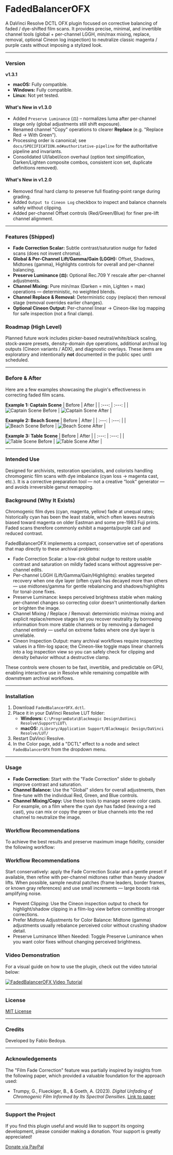 # FadedBalancerOFX

A DaVinci Resolve DCTL OFX plugin focused on corrective balancing of faded / dye-shifted film scans. It provides precise, minimal, and invertible channel tools (global + per-channel LGGH, min/max mixing, replace, removal, optional Cineon log inspection) to neutralize classic magenta / purple casts without imposing a stylized look.

---

### Version

**v1.3.1**
-   **macOS:** Fully compatible.
-   **Windows:** Fully compatible.
-   **Linux:** Not yet tested.

#### What's New in v1.3.0
- Added `Preserve Luminance` (⚖) – normalizes luma after per-channel stage only (global adjustments still shift exposure).
- Renamed channel "Copy" operations to clearer **Replace** (e.g. "Replace Red → With Green").
- Processing order is canonical; see `docs/SPECIFICATION.md#authoritative-pipeline` for the authoritative pipeline and invariants.
- Consolidated UI/label/icon overhaul (option text simplification, Darken/Lighten composite combos, consistent icon set, duplicate definitions removed).

#### What's New in v1.2.0
- Removed final hard clamp to preserve full floating-point range during grading.
- Added `Output to Cineon Log` checkbox to inspect and balance channels safely without clipping.
- Added per-channel Offset controls (Red/Green/Blue) for finer pre-lift channel alignment.

---

### Features (Shipped)

- **Fade Correction Scalar:** Subtle contrast/saturation nudge for faded scans (does not invent chroma).
- **Global & Per-Channel Lift/Gamma/Gain (LGGH):** Offset, Shadows, Midtones (gamma), Highlights controls for overall and per-channel balancing.
- **Preserve Luminance (⚖):** Optional Rec.709 Y rescale after per-channel adjustments.
- **Channel Mixing:** Pure min/max (Darken = min, Lighten = max) operations — deterministic, no weighted blends.
- **Channel Replace & Removal:** Deterministic copy (replace) then removal stage (removal overrides earlier changes).
- **Optional Cineon Output:** Per-channel linear → Cineon-like log mapping for safe inspection (not a final clamp).

### Roadmap (High Level)
Planned future work includes picker-based neutral/white/black scaling, stock-aware presets, density-domain dye operations, additional archival log outputs (Cineon variants / ADX), and diagnostic overlays. These items are exploratory and intentionally **not** documented in the public spec until scheduled.
<!-- Removed clamp reference: processing is in 32-bit float with optional Cineon log output -->

---

### Before & After

Here are a few examples showcasing the plugin's effectiveness in correcting faded film scans.

**Example 1: Captain Scene**
| Before | After |
| :---: | :---: |
| ![Captain Scene Before](assets/captain_before.png) | ![Captain Scene After](assets/captain_after.png) |

**Example 2: Beach Scene**
| Before | After |
| :---: | :---: |
| ![Beach Scene Before](assets/beach_before.png) | ![Beach Scene After](assets/beach_after.png) |

**Example 3: Table Scene**
| Before | After |
| :---: | :---: |
| ![Table Scene Before](assets/table_before.png) | ![Table Scene After](assets/table_after.png) |

---

### Intended Use

Designed for archivists, restoration specialists, and colorists handling chromogenic film scans with dye imbalance (cyan loss → magenta cast, etc.). It is a corrective preparation tool — not a creative “look” generator — and avoids irreversible gamut remapping.

### Background (Why It Exists)
Chromogenic film dyes (cyan, magenta, yellow) fade at unequal rates; historically cyan has been the least stable, which often leaves neutrals biased toward magenta on older Eastman and some pre-1983 Fuji prints. Faded scans therefore commonly exhibit a magenta/purple cast and reduced contrast.

FadedBalancerOFX implements a compact, conservative set of operations that map directly to these archival problems:

- Fade Correction Scalar: a low-risk global nudge to restore usable contrast and saturation on mildly faded scans without aggressive per-channel edits.
- Per-channel LGGH (Lift/Gamma/Gain/Highlights): enables targeted recovery when one dye layer (often cyan) has decayed more than others — use midtones/gamma for gentle rebalancing and shadows/highlights for tonal-zone fixes.
- Preserve Luminance: keeps perceived brightness stable when making per-channel changes so correcting color doesn't unintentionally darken or brighten the image.
- Channel Mixing / Replace / Removal: deterministic min/max mixing and explicit replace/remove stages let you recover neutrality by borrowing information from more stable channels or by removing a damaged channel entirely — useful on extreme fades where one dye layer is unreliable.
- Cineon Inspection Output: many archival workflows require inspecting values in a film-log space; the Cineon-like toggle maps linear channels into a log inspection view so you can safely check for clipping and density behavior without a destructive clamp.

These controls were chosen to be fast, invertible, and predictable on GPU, enabling interactive use in Resolve while remaining compatible with downstream archival workflows.

---

### Installation

1.  Download `FadedBalancerOFX.dctl`.
2.  Place it in your DaVinci Resolve LUT folder:
    -   **Windows:** `C:\ProgramData\Blackmagic Design\DaVinci Resolve\Support\LUT\`
    -   **macOS:** `/Library/Application Support/Blackmagic Design/DaVinci Resolve/LUT/`
3.  Restart DaVinci Resolve.
4.  In the Color page, add a "DCTL" effect to a node and select `FadedBalancerOFX` from the dropdown menu.

---

### Usage

-   **Fade Correction:** Start with the "Fade Correction" slider to globally improve contrast and saturation.
-   **Channel Balance:** Use the "Global" sliders for overall adjustments, then fine-tune with the individual Red, Green, and Blue controls.
-   **Channel Mixing/Copy:** Use these tools to manage severe color casts. For example, on a film where the cyan dye has faded (leaving a red cast), you can mix or copy the green or blue channels into the red channel to neutralize the image.

### Workflow Recommendations

To achieve the best results and preserve maximum image fidelity, consider the following workflow:
### Workflow Recommendations

Start conservatively: apply the Fade Correction Scalar and a gentle preset if available, then refine with per-channel midtones rather than heavy shadow lifts. When possible, sample neutral patches (frame leaders, border frames, or known gray references) and use small increments — large boosts risk amplifying noise.

- Prevent Clipping: Use the Cineon inspection output to check for highlight/shadow clipping in a film-log view before committing stronger corrections.
- Prefer Midtone Adjustments for Color Balance: Midtone (gamma) adjustments usually rebalance perceived color without crushing shadow detail.
- Preserve Luminance When Needed: Toggle Preserve Luminance when you want color fixes without changing perceived brightness.

### Video Demonstration

For a visual guide on how to use the plugin, check out the video tutorial below:

[![FadedBalancerOFX Video Tutorial](https://img.youtube.com/vi/ATPkq5BHs-A/maxresdefault.jpg)](https://youtu.be/ATPkq5BHs-A)

---

### License

[MIT License](LICENSE)

---

### Credits

Developed by Fabio Bedoya.

---

### Acknowledgements

The "Film Fade Correction" feature was partially inspired by insights from the following paper, which provided a valuable foundation for the approach used:

-   Trumpy, G., Flueckiger, B., & Goeth, A. (2023). *Digital Unfading of Chromogenic Film Informed by Its Spectral Densities*. [Link to paper](https://ntnuopen.ntnu.no/ntnu-xmlui/handle/11250/3101572)

---

### Support the Project

If you find this plugin useful and would like to support its ongoing development, please consider making a donation. Your support is greatly appreciated!

[Donate via PayPal](https://paypal.me/fabiocolor)

